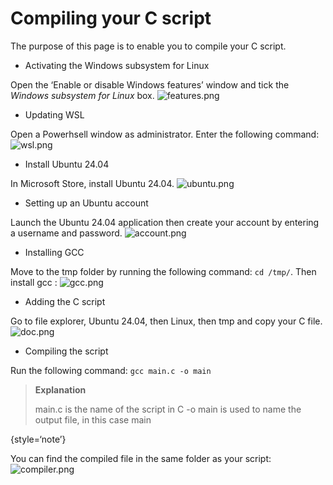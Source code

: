 # Compiling your C script

The purpose of this page is to enable you to compile your C script.

- Activating the Windows subsystem for Linux

Open the ‘Enable or disable Windows features’ window and tick the *Windows subsystem for Linux* box.
![features.png](fonctionnalites.png)

- Updating WSL

Open a Powerhsell window as administrator. Enter the following command:
![wsl.png](wsl.png)

- Install Ubuntu 24.04

In Microsoft Store, install Ubuntu 24.04.
![ubuntu.png](ubuntu.png)


- Setting up an Ubuntu account

Launch the Ubuntu 24.04 application then create your account by entering a username and password.
![account.png](compte.png)

- Installing GCC

Move to the tmp folder by running the following command: ```` cd /tmp/ ````.
Then install gcc :
![gcc.png](gcc.png)

- Adding the C script

Go to file explorer, Ubuntu 24.04, then Linux, then tmp and copy your C file.
![doc.png](doc.png)

- Compiling the script

Run the following command: ```` gcc main.c -o main ````

> **Explanation**
>
> main.c is the name of the script in C
-o main is used to name the output file, in this case main
>
{style=‘note’}

You can find the compiled file in the same folder as your script:
![compiler.png](compiler.png)